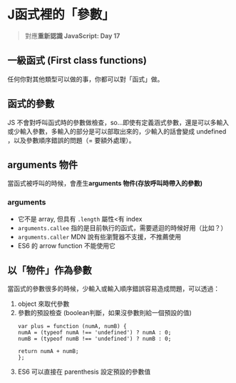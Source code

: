 # J函式裡的「參數」
> 對應**重新認識 JavaScript: Day 17**

## 一級函式 (First class functions)
任何你對其他類型可以做的事，你都可以對「函式」做。

## 函式的參數

JS 不會對呼叫函式時的參數做檢查，so...即使有定義涵式參數，還是可以多輸入或少輸入參數，多輸入的部分是可以部取出來的，少輸入的話會變成 undefined ，以及參數順序錯誤的問題（= 要額外處理）。
## arguments 物件

當函式被呼叫的時候，會產生**arguments 物件(存放呼叫時帶入的參數)**

### arguments
* 它不是 array, 但具有 `.length` 屬性<有 index
* `arguments.callee` 指的是目前執行的函式，需要遞迴的時候好用（比如？）
* `arguments.caller` MDN 說有些瀏覽器不支援，不推薦使用
* ES6 的 arrow function 不能使用它

## 以「物件」作為參數
當函式的參數很多的時候，少輸入或輸入順序錯誤容易造成問題，可以透過：
1. object 來取代參數
1. 參數的預設檢查 (boolean判斷，如果沒參數則給一個預設的值)
    ```
    var plus = function (numA, numB) {
    numA = (typeof numA !== 'undefined') ? numA : 0;
    numB = (typeof numB !== 'undefined') ? numB : 0;

    return numA + numB;
    };
    ```
1. ES6 可以直接在 parenthesis 設定預設的參數值